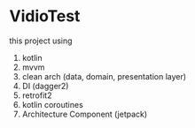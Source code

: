 # VidioTest

this project using
1. kotlin
2. mvvm
3. clean arch (data, domain, presentation layer)
4. DI (dagger2)
5. retrofit2
6. kotlin coroutines
7. Architecture Component (jetpack)
